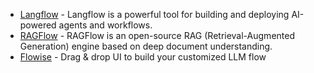 
- [Langflow](https://github.com/langflow-ai/langflow) - Langflow is a powerful tool for building and deploying AI-powered agents and workflows.
- [RAGFlow](https://github.com/infiniflow/ragflow) - RAGFlow is an open-source RAG (Retrieval-Augmented Generation) engine based on deep document understanding.
- [Flowise](https://github.com/FlowiseAI/Flowise) - Drag & drop UI to build your customized LLM flow